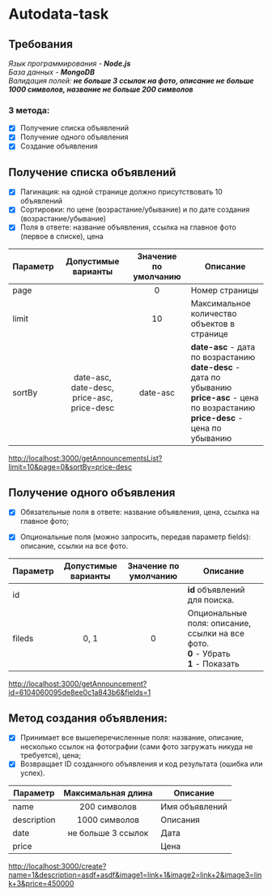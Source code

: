 # Autodata-task

## Требования
*Язык программирования - **Node.js***<br>*База данных - **MongoDB***<br>*Валидация полей: **не больше 3 ссылок на фото, описание не больше 1000 символов, название не больше 200 символов***

### 3 метода:
- [x] Получение списка объявлений
- [x] Получение одного объявления
- [x] Создание объявления

## Получение списка объявлений
- [x] Пагинация: на одной странице должно присутствовать 10 объявлений
- [x] Cортировки: по цене (возрастание/убывание) и по дате создания (возрастание/убывание)
- [x] Поля в ответе: название объявления, ссылка на главное фото (первое в списке), цена

|  Параметр | Допустимые варианты  | Значение по умолчанию | Описание |
| ------------ | :------------: | :------------: | ------------ |
| page  |  | 0 | Номер страницы |
| limit  |  | 10 | Максимальное количество объектов в странице |
| sortBy  | date-asc, date-desc, price-asc, price-desc | date-asc | **date-asc** - дата по возрастанию<br> **date-desc** - дата по убыванию<br> **price-asc** - цена по возрастанию<br> **price-desc** - цена по убыванию |

[http://localhost:3000/getAnnouncementsList?limit=10&page=0&sortBy=price-desc](http://localhost:3000/getAnnouncementsList?limit=10&page=0&sortBy=price-desc)<br>

## Получение одного объявления

- [x] Обязательные поля в ответе: название объявления, цена, ссылка на главное фото;
- [x] Опциональные поля (можно запросить, передав параметр fields): описание, ссылки на все фото.


|  Параметр | Допустимые варианты  | Значение по умолчанию | Описание |
| ------------ | :------------: | :------------: | ------------ |
| id  |  | | **id** объявлений для поиска. |
| fileds  | 0, 1 | 0 | Опциональные поля: описание, ссылки на все фото.<br>**0** - Убрать<br>**1** - Показать |
[http://localhost:3000/getAnnouncement?id=6104060095de8ee0c1a843b6&fields=1](http://localhost:3000/getAnnouncement?id=6104060095de8ee0c1a843b6&fields=1)

## Метод создания объявления:
- [x] Принимает все вышеперечисленные поля: название, описание, несколько ссылок на фотографии (сами фото загружать никуда не требуется), цена;
- [x] Возвращает ID созданного объявления и код результата (ошибка или успех).

|  Параметр | Максимальная длина | Описание |
| ------------ | :------------: | ------------ |
| name  | 200 символов | Имя объявлений |
| description  | 1000 символов | Описания |
| date  | не больше 3 ссылок | Дата |
| price  |  | Цена |

[http://localhost:3000/create?name=1&description=asdf+asdf&image1=link+1&image2=link+2&image3=link+3&price=450000](http://localhost:3000/create?name=1&description=asdf+asdf&image1=link+1&image2=link+2&image3=link+3&price=450000)